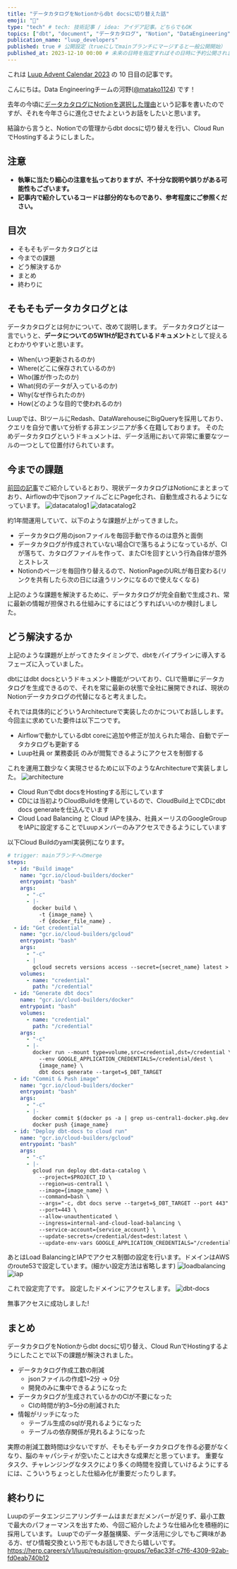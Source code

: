 ```yaml
---
title: "データカタログをNotionからdbt docsに切り替えた話"
emoji: "🚗"
type: "tech" # tech: 技術記事 / idea: アイデア記事。どちらでもOK
topics: ["dbt", "document", "データカタログ", "Notion", "DataEngineering"]
publication_name: "luup_developers"
published: true # 公開設定（trueにしてmainブランチにマージすると一般公開開始）
published_at: 2023-12-10 00:00 # 未来の日時を指定すればその日時に予約公開されます
---
```


これは [Luup Advent Calendar 2023](https://adventar.org/calendars/8953) の 10 日目の記事です。

こんにちは。Data Engineeringチームの河野([@matako1124](https://twitter.com/matako1124)) です！

去年の今頃に[データカタログにNotionを選択した理由](https://zenn.dev/luup_developers/articles/data-kouno-20221209)という記事を書いたのですが、それを今年さらに進化させたよというお話をしたいと思います。

結論から言うと、Notionでの管理からdbt docsに切り替えを行い、Cloud RunでHostingするようにしました。

## 注意

- **執筆に当たり細心の注意を払っておりますが、不十分な説明や誤りがある可能性もございます。**
- **記事内で紹介しているコードは部分的なものであり、参考程度にご参照ください。**

## 目次

- そもそもデータカタログとは
- 今までの課題
- どう解決するか
- まとめ
- 終わりに

## そもそもデータカタログとは

データカタログとは何かについて、改めて説明します。
データカタログとは一言でいうと、**データについての5W1Hが記されているドキュメント**として捉えるとわかりやすいと思います。

- When(いつ更新されるのか)
- Where(どこに保存されているのか)
- Who(誰が作ったのか)
- What(何のデータが入っているのか)
- Why(なぜ作られたのか)
- How(どのような目的で使われるのか)

Luupでは、BIツールにRedash、DataWarehouseにBigQueryを採用しており、クエリを自分で書いて分析する非エンジニアが多く在籍しております。
そのためデータカタログというドキュメントは、データ活用において非常に重要なツールの一つとして位置付けられています。

## 今までの課題

[前回の記事](https://zenn.dev/luup_developers/articles/data-kouno-20221209)でご紹介しているとおり、現状データカタログはNotionにまとまっており、Airflowの中でjsonファイルごとにPage化され、自動生成されるようになっています。
![datacatalog1](/images/data-kouno-20231210/datacatalog1.png)
![datacatalog2](/images/data-kouno-20231210/datacatalog2.png)

約1年間運用していて、以下のような課題が上がってきました。

- データカタログ用のjsonファイルを毎回手動で作るのは意外と面倒
- データカタログが作成されていない場合CIで落ちるようになっているが、CIが落ちて、カタログファイルを作って、またCIを回すという行為自体が意外とストレス
- Notionのページを毎回作り替えるので、NotionPageのURLが毎日変わる(リンクを共有したら次の日には違うリンクになるので使えなくなる)

上記のような課題を解決するために、データカタログが完全自動で生成され、常に最新の情報が担保される仕組みにするにはどうすればいいのか検討しました。

## どう解決するか

上記のような課題が上がってきたタイミングで、dbtをパイプラインに導入するフェーズに入っていました。

dbtにはdbt docsというドキュメント機能がついており、CLIで簡単にデータカタログを生成できるので、それを常に最新の状態で全社に展開できれば、現状のNotionデータカタログの代替になると考えました。

それでは具体的にどういうArchitectureで実装したのかについてお話しします。
今回主に求めていた要件は以下二つです。

- Airflowで動かしているdbt coreに追加や修正が加えられた場合、自動でデータカタログも更新する
- Luup社員 or 業務委託 のみが閲覧できるようにアクセスを制御する

これを運用工数少なく実現させるために以下のようなArchitectureで実装しました。
![architecture](/images/data-kouno-20231210/architecture.png)

- Cloud Runでdbt docsをHostingする形にしています
- CDには当初よりCloudBuildを使用しているので、CloudBuild上でCDにdbt docs generateを仕込んでいます
- Cloud Load Balancing と Cloud IAPを挟み、社員メーリスのGoogleGroupをIAPに設定することでLuupメンバーのみアクセスできるようにしています

以下Cloud Buildのyaml実装例になります。

```yaml
# trigger: mainブランチへのmerge
steps:
  - id: "Build image"
    name: "gcr.io/cloud-builders/docker"
    entrypoint: "bash"
    args:
      - "-c"
      - |-
        docker build \
          -t {image_name} \
          -f {docker_file_name} .
  - id: "Get credential"
    name: "gcr.io/cloud-builders/gcloud"
    entrypoint: "bash"
    args:
      - "-c"
      - |
        gcloud secrets versions access --secret={secret_name} latest > /credential/dest
    volumes:
      - name: "credential"
        path: "/credential"
  - id: "Generate dbt docs"
    name: "gcr.io/cloud-builders/docker"
    entrypoint: "bash"
    volumes:
      - name: "credential"
        path: "/credential"
    args:
      - "-c"
      - |-
        docker run --mount type=volume,src=credential,dst=/credential \
          --env GOOGLE_APPLICATION_CREDENTIALS=/credential/dest \
          {image_name} \
          dbt docs generate --target=$_DBT_TARGET
  - id: "Commit & Push image"
    name: "gcr.io/cloud-builders/docker"
    entrypoint: "bash"
    args:
      - "-c"
      - |-
        docker commit $(docker ps -a | grep us-central1-docker.pkg.dev | awk '{print $1}') {image_name}
        docker push {image_name}
  - id: "Deploy dbt-docs to cloud run"
    name: "gcr.io/cloud-builders/gcloud"
    entrypoint: "bash"
    args:
      - "-c"
      - |-
        gcloud run deploy dbt-data-catalog \
          --project=$PROJECT_ID \
          --region=us-central1 \
          --image={image_name} \
          --command=bash \
          --args="-c, dbt docs serve --target=$_DBT_TARGET --port 443" \
          --port=443 \
          --allow-unauthenticated \
          --ingress=internal-and-cloud-load-balancing \
          --service-account={service_account} \
          --update-secrets=/credential/dest=dest:latest \
          --update-env-vars GOOGLE_APPLICATION_CREDENTIALS="/credential/dest"
```

あとはLoad BalancingとIAPでアクセス制御の設定を行います。ドメインはAWSのroute53で設定しています。(細かい設定方法は省略します)
![loadbalancing](/images/data-kouno-20231210/loadbalancing.png)
![iap](/images/data-kouno-20231210/iap.png)

これで設定完了です。
設定したドメインにアクセスします。
![dbt-docs](/images/data-kouno-20231210/dbt-docs.png)

無事アクセスに成功しました!

## まとめ

データカタログをNotionからdbt docsに切り替え、Cloud RunでHostingするようにしたことで以下の課題が解決されました。

- データカタログ作成工数の削減
  - jsonファイルの作成1~2分 → 0分
  - 開発のみに集中できるようになった
- データカタログが生成されているかのCIが不要になった
  - CIの時間が約3~5分の削減された
- 情報がリッチになった
  - テーブル生成のsqlが見れるようになった
  - テーブルの依存関係が見れるようになった

実際の削減工数時間は少ないですが、そもそもデータカタログを作る必要がなくなり、脳のキャパシティが空いたことは大きな成果だと思っています。
重要なタスク、チャレンジングなタスクにより多くの時間を投資していけるようにするには、こういうちょっとした仕組み化が重要だったりします。

## 終わりに

Luupのデータエンジニアリングチームはまだまだメンバーが足りず、最小工数で最大のパフォーマンスを出すため、今回ご紹介したような仕組み化を積極的に採用しています。
Luupでのデータ基盤構築、データ活用に少しでもご興味がある方、ぜひ情報交換という形でもお話しできたら嬉しいです。
https://herp.careers/v1/luup/requisition-groups/7e6ac33f-c7f6-4309-92ab-fd0eab740b12
